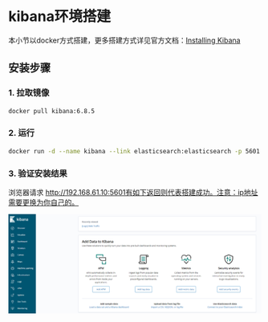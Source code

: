 # kibana环境搭建

本小节以docker方式搭建，更多搭建方式详见官方文档：[Installing Kibana](https://www.elastic.co/guide/en/kibana/6.8/install.html)



## 安装步骤

### 1. 拉取镜像

```sh
docker pull kibana:6.8.5
```

### 2. 运行

```sh
docker run -d --name kibana --link elasticsearch:elasticsearch -p 5601:5601 kibana:6.8.5
```

### 3. 验证安装结果

浏览器请求 http://192.168.61.10:5601有如下返回则代表搭建成功。注意：ip地址需要更换为你自己的。

![image-20220615182447006](media/1.2.ELK环境搭建/image-20220615182447006.png)